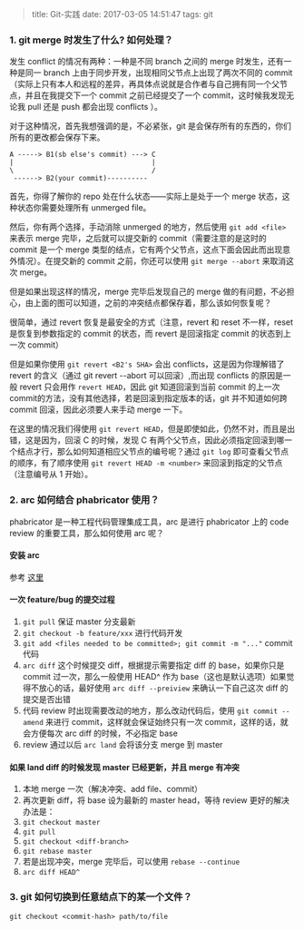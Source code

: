 >title: Git-实践
>date: 2017-03-05 14:51:47
>tags: git

### 1. git merge 时发生了什么? 如何处理？

发生 conflict 的情况有两种：一种是不同 branch 之间的 merge 时发生，还有一种是同一 branch 上由于同步开发，出现相同父节点上出现了两次不同的 commit（实际上只有本人和远程的差异，再具体点说就是合作者与自己拥有同一个父节点，并且在我提交下一个 commit 之前已经提交了一个 commit，这时候我发现无论我 pull 还是 push 都会出现 conflicts ）。

对于这种情况，首先我想强调的是，不必紧张，git 是会保存所有的东西的，你们所有的更改都会保存下来。

```
A -----> B1(sb else's commit) ---> C
|                                  | 
\                                  /
 ------> B2(your commit)----------
```

首先，你得了解你的 repo 处在什么状态——实际上是处于一个 merge 状态，这种状态你需要处理所有 unmerged file。

然后，你有两个选择，手动消除 unmerged 的地方，然后使用 `git add <file>` 来表示 merge 完毕，之后就可以提交新的 commit（需要注意的是这时的 commit 是一个 merge 类型的结点，它有两个父节点，这点下面会因此而出现意外情况）。在提交新的 commit 之前，你还可以使用 `git merge --abort` 来取消这次 merge。

但是如果出现这样的情况，merge 完毕后发现自己的 merge 做的有问题，不必担心，由上面的图可以知道，之前的冲突结点都保存着，那么该如何恢复呢？

很简单，通过 revert 恢复是最安全的方式（注意，revert 和 reset 不一样，reset 是恢复到参数指定的 commit 的状态，而 revert 是回滚指定 commit 的状态到上一次 commit）

但是如果你使用 `git revert <B2's SHA>` 会出 conflicts，这是因为你理解错了 revert 的含义（通过 git revert --abort 可以回滚）,而出现 conflicts 的原因是一般 revert 只会用作 `revert HEAD`，因此 git 知道回滚到当前 commit 的上一次 commit的方法，没有其他选择，若是回滚到指定版本的话，git 并不知道如何跨 commit 回滚，因此必须要人来手动 merge 一下。

在这里的情况我们得使用 `git revert HEAD`，但是即使如此，仍然不对，而且是出错，这是因为，回滚 C 的时候，发现 C 有两个父节点，因此必须指定回滚到哪一个结点才行，那么如何知道相应父节点的编号呢？通过 `git log` 即可查看父节点的顺序，有了顺序使用 `git revert HEAD -m <number>` 来回滚到指定的父节点（注意编号从 1 开始）。

### 2. arc 如何结合 phabricator 使用？
phabricator 是一种工程代码管理集成工具，arc 是进行 phabricator 上的 code review 的重要工具，那么如何使用 arc 呢？
#### 安装 arc
参考 [这里](https://secure.phabricator.com/book/phabricator/article/arcanist_quick_start/)
#### 一次 feature/bug 的提交过程
1. `git pull` 保证 master 分支最新
2. `git checkout -b feature/xxx` 进行代码开发
3. `git add <files needed to be committed>; git commit -m "..."` commit 代码
4. `arc diff` 这个时候提交 diff，根据提示需要指定 diff 的 base，如果你只是 commit 过一次，那么一般使用 HEAD^ 作为 base（这也是默认选项）如果觉得不放心的话，最好使用 `arc diff --preiview` 来确认一下自己这次 diff 的提交是否出错
5. 代码 review 时出现需要改动的地方，那么改动代码后，使用 `git commit --amend` 来进行 commit，这样就会保证始终只有一次 commit，这样的话，就会方便每次 arc diff 的时候，不必指定 base
6. review 通过以后 `arc land` 会将该分支 merge 到 master

#### 如果 land diff 的时候发现 master 已经更新，并且 merge 有冲突
1. 本地 merge 一次（解决冲突、add file、commit）
2. 再次更新 diff，将 base 设为最新的 master head，等待 review
更好的解决办法是：
1. `git checkout master`
2. `git pull`
3. `git checkout <diff-branch>`
4. `git rebase master`
5. 若是出现冲突，merge 完毕后，可以使用 `rebase --continue`
6. `arc diff HEAD^`

### 3. git 如何切换到任意结点下的某一个文件？
`git checkout <commit-hash> path/to/file`
